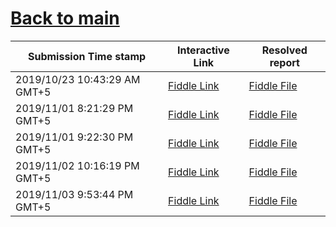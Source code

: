 # [Back to main](https://github.com/glaghari/database-assignement-2019)
|Submission Time stamp          | Interactive Link                                                                              | Resolved report                                                                              |
| ----------------------------- | --------------------------------------------------------------------------------------------- | -------------------------------------------------------------------------------------------- |
| 2019/10/23 10:43:29 AM GMT+5 | [Fiddle Link](https://dbfiddle.uk/?rdbms=oracle_11.2&fiddle=9c5a798bda77d760cf0d10ade082c8e2) | [Fiddle File](processed/csm-33/9c5a798bda77d760cf0d10ade082c8e2.md) |
| 2019/11/01 8:21:29 PM GMT+5 | [Fiddle Link](https://dbfiddle.uk/?rdbms=oracle_11.2&fiddle=b2ab942f8b3be78086014b07d6e79a78) | [Fiddle File](processed/csm-33/b2ab942f8b3be78086014b07d6e79a78.md) |
| 2019/11/01 9:22:30 PM GMT+5 | [Fiddle Link](https://dbfiddle.uk/?rdbms=oracle_11.2&fiddle=520e5939615ae6534a9a716fa6ae5942) | [Fiddle File](processed/csm-33/520e5939615ae6534a9a716fa6ae5942.md) |
| 2019/11/02 10:16:19 PM GMT+5 | [Fiddle Link](https://dbfiddle.uk/?rdbms=oracle_11.2&fiddle=c473e1c3f2d314f302c48dd2980bf4e8) | [Fiddle File](processed/csm-33/c473e1c3f2d314f302c48dd2980bf4e8.md) |
| 2019/11/03 9:53:44 PM GMT+5 | [Fiddle Link](https://dbfiddle.uk/?rdbms=oracle_11.2&fiddle=553f4319fd207f723f821dfe43bd7771) | [Fiddle File](processed/csm-33/553f4319fd207f723f821dfe43bd7771.md) |
